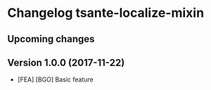 # Changelog tsante-localize-mixin

## Upcoming changes

## Version 1.0.0 (2017-11-22)
* [FEA] [BGO] Basic feature
